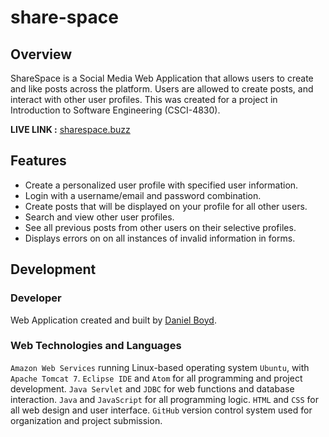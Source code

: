 # share-space
## Overview
ShareSpace is a Social Media Web Application that allows users to create and like posts across the platform. Users are allowed to create posts, and interact with other user profiles. This was created for a project in Introduction to Software Engineering (CSCI-4830). 

**LIVE LINK :** [sharespace.buzz](http://www.sharespace.buzz/)

## Features
* Create a personalized user profile with specified user information.
* Login with a username/email and password combination.
* Create posts that will be displayed on your profile for all other users.
* Search and view other user profiles.
* See all previous posts from other users on their selective profiles.
* Displays errors on on all instances of invalid information in forms.

## Development
### Developer
Web Application created and built by [Daniel Boyd](https://github.com/jdboyd-github).

### Web Technologies and Languages <br>
`Amazon Web Services` running Linux-based operating system `Ubuntu`, with `Apache Tomcat 7`.
`Eclipse IDE` and `Atom` for all programming and project development.
`Java Servlet` and `JDBC` for web functions and database interaction. `Java` and `JavaScript` for all programming logic.
`HTML` and `CSS` for all web design and user interface. `GitHub` version control system used for organization and project submission.
